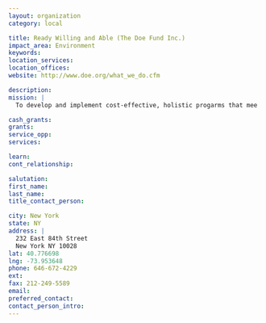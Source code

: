 ```yaml
---
layout: organization
category: local

title: Ready Willing and Able (The Doe Fund Inc.)
impact_area: Environment
keywords: 
location_services: 
location_offices: 
website: http://www.doe.org/what_we_do.cfm

description: 
mission: |
  To develop and implement cost-effective, holistic progarms that mee  the needs of a diverse population working tio break the cycles homelessness, addiction, and criminal  recidivism.

cash_grants: 
grants: 
service_opp: 
services: 

learn: 
cont_relationship: 

salutation: 
first_name: 
last_name: 
title_contact_person: 

city: New York
state: NY
address: |
  232 East 84th Street     
  New York NY 10028
lat: 40.776698
lng: -73.953648
phone: 646-672-4229
ext: 
fax: 212-249-5589
email: 
preferred_contact: 
contact_person_intro: 
---
```


